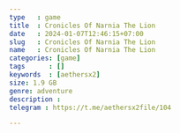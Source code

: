 ```yaml
---
type   : game
title  : Cronicles Of Narnia The Lion
date   : 2024-01-07T12:46:15+07:00
slug   : Cronicles Of Narnia The Lion
name   : Cronicles Of Narnia The Lion
categories: [game]
tags      : []
keywords  : [aethersx2]
size: 1.9 GB
genre: adventure
description : 
telegram : https://t.me/aethersx2file/104

---
```



